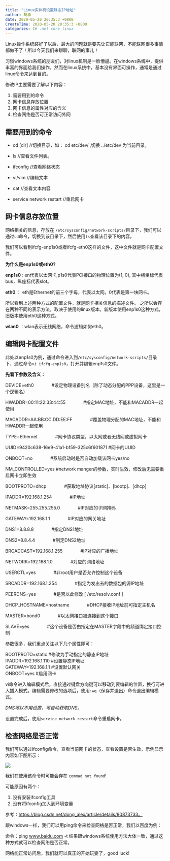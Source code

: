 ```yaml
---
title: "Linux实体机设置静态IP地址"
author: 胡承
date: 2020-05-20 20:35:3 +0800
CreateTime: 2020-05-20 20:35:3 +0800
categories: C# .net core linux
---
```


Linux操作系统装好了以后，最大的问题就是要先让它能联网，不能联网很多事情都做不了！所以今天我们来聊聊，联网的事儿！

<!-- more -->

习惯windows系统的朋友们，对linux机制是一脸懵逼。在windows系统中，提供丰富的界面给我们操作，然而在linux系统中，基本没有界面可操作，通常是通过linux命令来达到目的。

修改IP主要需要了解以下内容：

1. 需要用到的命令
1. 网卡信息存放位置
1. 网卡信息的属性对应的含义
1. 检查网络是否可正常访问外网

## 需要用到的命令

- cd  [dir]       //切换目录，如： cd etc/dev/ ,切换 ../etc/dev 为当前目录。

- ls              //查看文件列表。

- ifconfig        //查看网络状态

- vi/vim          //编辑文本

- cat             //查看文本内容

- service network restart     //重启网卡

## 网卡信息存放位置

网络相关的信息，存放在 `/etc/sysconfig/network-scripts/`目录下，我们可以通过`cd`命令，切换到该目录下，然后使用`ls`查看该目录下的内容。

我们可以看到ifcfg-enp1s0或者ifcfg-eth0这样的文件，这中文件就是网卡配置文件。

**为什么是enp1s0或eth0?**

**enp1s0** : en代表以太网卡,p1s0代表PCI接口的物理位置为(1, 0), 其中横坐标代表bus，纵座标代表slot。

**eth0** ： eth是Ethernet的前三个字母，代表以太网。0代表是第一块网卡。

所以看到上述两种方式的配置文件，就是网卡相关信息的描述文件。
之所以会存在两种不同的表示方法，取决于使用的linux版本。新版本使用enp1s0这种方式，旧版本使用eth0这种方式。

**wlan0** ：wlan表示无线网络，命令逻辑如何eth0。

## 编辑网卡配置文件

此处以enp1s0为例，通过命令进入到`/etc/sysconfig/network-scripts/`目录下，通过命令`vi ifcfg-enp1s0`，打开并编辑enp1s0文件。

**先看下参数及含义：**

DEVICE=eth0　　　　#设定物理设备别名（除了动态分配的PPP设备，这里是一个逻辑名）

HWADDR=00:11:22:33:44:55　　　　#指定MAC地址，不能和MACADDR一起使用

MACADDR=AA:BB:CC:DD:EE:FF　　　　#覆盖物理分配的MAC地址，不能和HWADDR一起使用

TYPE=Ethernet　　　　#网卡协议类型，以太网或者无线网或虚拟网卡

UUID=9420c638-16e9-41a1-bf59-325c6f601871		#网卡的UUID


ONBOOT=no　　　　#系统启动时是否自动加载该网卡yes/no


NM_CONTROLLED=yes	#network manger的参数，实时生效，修改后无需要重启网卡立即生效

BOOTPROTO=dhcp　　　　#获取地址协议[static]、[bootp]、[dhcp]

IPADDR=192.168.1.254　　　　#IP地址

NETMASK=255.255.255.0　　　　#IP对应的子网掩码

GATEWAY=192.168.1.1　　　　#IP对应的网关地址

DNS1=8.8.8.8　　　　#指定DNS1地址

DNS2=8.8.4.4　　　　#制定DNS2地址

BROADCAST=192.168.1.255　　　　#IP对应的广播地址

NETWORK=192.168.1.0　　　　#对应的网络地址

USERCTL=yes　　　　#非root用户是否允许控制这个设备

SRCADDR=192.168.1.254　　　　#指定为发出去的数据包的源IP地址

PEERDNS=yes　　　　#是否以此修改 [ /etc/resolv.conf ]

DHCP_HOSTNAME=hostname　　　　#DHCP接收IP地址前可指定主机名

MASTER=bond0　　　　#以太网接口被连接到这个接口

SLAVE=yes　　　　#这个设备是否由指定在MASTER字段中的频道绑定接口控制

参数很多，我们重点关注以下几个属性即可：

BOOTPROTO=static        #修改为手动指定的静态IP地址  
IPADDR=192.168.1.110    #设置静态IP地址  
GATEWAY=192.168.1.1     #设置默认网关  
ONBOOT=yes              #启用网卡

vi命令进入编辑模式后，直接通过键盘方向键可以移动到要编辑的位置，换行可进入插入模式。编辑需要修改的选项后，使用`:wq`（保存并退出）命令退出编辑模式。

*DNS可以不用设置，可自动获取DNS。*

设置完成后，使用`service network restart`命令重启网卡。

## 检查网络是否正常

我们可以通过ifconfig命令，查看当前网卡的状态，查看设置是否生效，示例显示内容如下图所示：

![](https://i.loli.net/2020/05/20/TfJ4RP9XFZKSD5Y.jpg)

我们在使用该命令时可能会存在 `commad not found`!

可能原因有两个：
1. 没有安装ifconfig工具
1. 没有将ifconfig加入到环境变量

参考：https://blog.csdn.net/dong_alex/article/details/80873733。

跟windows一样，我们可以用ping命令来检查网络是否正常，我们以百度为例：

命令：ping www.baidu.com -t
结果跟windows系统使用方法大体一致，通过这种方式就可以检查网络是否正常。

网络能正常访问后，我们就可以真正的开始玩耍了，good luck!



